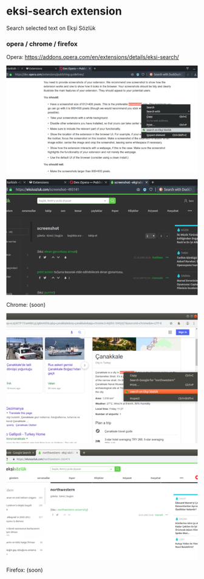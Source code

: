 # eksi-search extension
Search selected text on Ekşi Sözlük
### opera / chrome / firefox

Opera: https://addons.opera.com/en/extensions/details/eksi-search/

![opera1x.png](https://github.com/bayramcicek/eksi-search/blob/master/opera1x.png)

![opera2x.png](https://github.com/bayramcicek/eksi-search/blob/master/opera2x.png)

Chrome: (soon)

![chrome1x.png](https://github.com/bayramcicek/eksi-search/blob/master/chrome1x.png)

![chrome2x.png](https://github.com/bayramcicek/eksi-search/blob/master/chrome2x.png)

Firefox: (soon)
